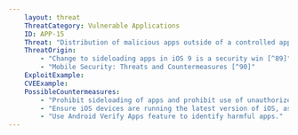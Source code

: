 ```yaml
---
    layout: threat
    ThreatCategory: Vulnerable Applications
    ID: APP-15
    Threat: "Distribution of malicious apps outside of a controlled app store"
    ThreatOrigin:
        - "Change to sideloading apps in iOS 9 is a security win [^89]"
        - "Mobile Security: Threats and Countermeasures [^90]"
    ExploitExample:
    CVEExample:
    PossibleCountermeasures:
        - "Prohibit sideloading of apps and prohibit use of unauthorized app stores, including use of the Android device setting that prevents installation of apps from non-Google Play Store sources and use of the iOS allowEnterpriseAppTrust and allowEnterpriseAppTrustModification configuration profile restrictions."
        - "Ensure iOS devices are running the latest version of iOS, as iOS 9 introduces improvements to make it more difficult for users to inadvertently install non-Apple App Store apps (e.g. apps distributed using illicitly obtained enterprise certificates)."
        - "Use Android Verify Apps feature to identify harmful apps."
---
```

